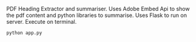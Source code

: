PDF Heading Extractor and summariser.
Uses Adobe Embed Api to show the pdf content and python libraries to summarise.
Uses Flask to run on server.
Execute on terminal.
```
python app.py
```
